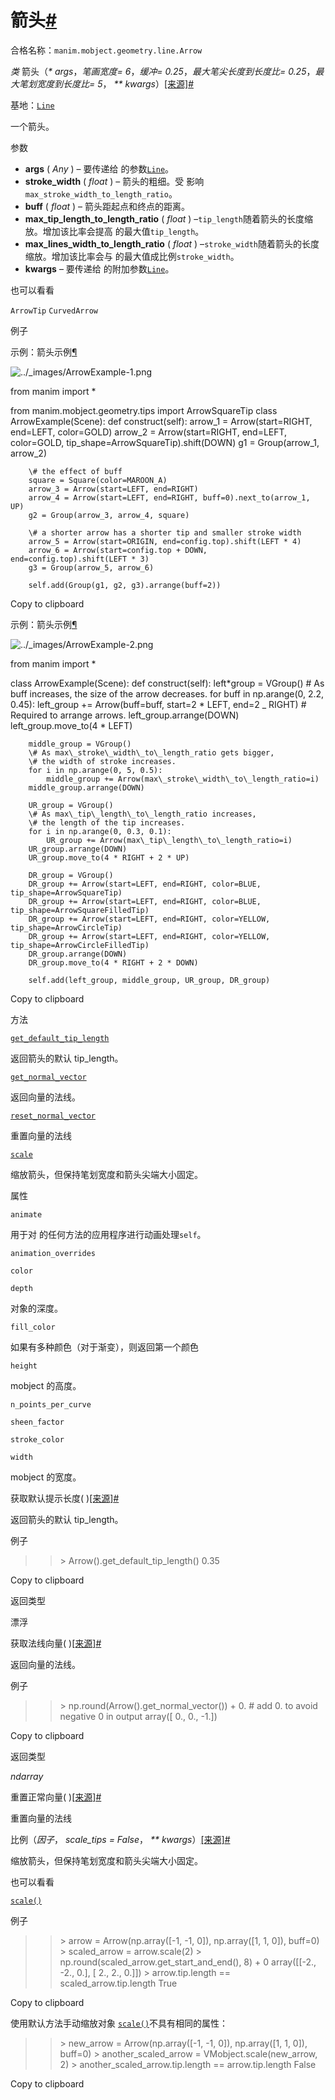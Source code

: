 # 箭头[#](#arrow "此标题的固定链接")

合格名称：`manim.mobject.geometry.line.Arrow`

_类_ 箭头（_\* args_，_笔画宽度= 6_，_缓冲= 0.25_，_最大笔尖长度到长度比= 0.25_，_最大笔划宽度到长度比= 5_， _\*\* kwargs_）[\[来源\]](../_modules/manim/mobject/geometry/line.html#Arrow)[#](#manim.mobject.geometry.line.Arrow "此定义的固定链接")

基地：[`Line`](manim.mobject.geometry.line.Line.html#manim.mobject.geometry.line.Line "manim.mobject.geometry.line.Line")

一个箭头。

参数

- **args** ( _Any_ ) – 要传递给 的参数[`Line`](manim.mobject.geometry.line.Line.html#manim.mobject.geometry.line.Line "manim.mobject.geometry.line.Line")。
- **stroke_width** ( _float_ ) – 箭头的粗细。受 影响`max_stroke_width_to_length_ratio`。
- **buff** ( _float_ ) – 箭头距起点和终点的距离。
- **max_tip_length_to_length_ratio** ( _float_ ) –`tip_length`随着箭头的长度缩放。增加该比率会提高 的最大值`tip_length`。
- **max_lines_width_to_length_ratio** ( _float_ ) –`stroke_width`随着箭头的长度缩放。增加该比率会与 的最大值成比例`stroke_width`。
- **kwargs** – 要传递给 的附加参数[`Line`](manim.mobject.geometry.line.Line.html#manim.mobject.geometry.line.Line "manim.mobject.geometry.line.Line")。

也可以看看

`ArrowTip` `CurvedArrow`

例子

示例：箭头示例[¶](#arrowexample)

![../_images/ArrowExample-1.png](../_images/ArrowExample-1.png)

from manim import \*

from manim.mobject.geometry.tips import ArrowSquareTip
class ArrowExample(Scene):
def construct(self):
arrow_1 = Arrow(start=RIGHT, end=LEFT, color=GOLD)
arrow_2 = Arrow(start=RIGHT, end=LEFT, color=GOLD, tip_shape=ArrowSquareTip).shift(DOWN)
g1 = Group(arrow_1, arrow_2)

        \# the effect of buff
        square = Square(color=MAROON_A)
        arrow_3 = Arrow(start=LEFT, end=RIGHT)
        arrow_4 = Arrow(start=LEFT, end=RIGHT, buff=0).next_to(arrow_1, UP)
        g2 = Group(arrow_3, arrow_4, square)

        \# a shorter arrow has a shorter tip and smaller stroke width
        arrow_5 = Arrow(start=ORIGIN, end=config.top).shift(LEFT * 4)
        arrow_6 = Arrow(start=config.top + DOWN, end=config.top).shift(LEFT * 3)
        g3 = Group(arrow_5, arrow_6)

        self.add(Group(g1, g2, g3).arrange(buff=2))

Copy to clipboard

示例：箭头示例[¶](#arrowexample)

![../_images/ArrowExample-2.png](../_images/ArrowExample-2.png)

from manim import \*

class ArrowExample(Scene):
def construct(self):
left*group = VGroup()
\# As buff increases, the size of the arrow decreases.
for buff in np.arange(0, 2.2, 0.45):
left_group += Arrow(buff=buff, start=2 * LEFT, end=2 \_ RIGHT)
\# Required to arrange arrows.
left_group.arrange(DOWN)
left_group.move_to(4 \* LEFT)

        middle_group = VGroup()
        \# As max\_stroke\_width\_to\_length_ratio gets bigger,
        \# the width of stroke increases.
        for i in np.arange(0, 5, 0.5):
            middle_group += Arrow(max\_stroke\_width\_to\_length_ratio=i)
        middle_group.arrange(DOWN)

        UR_group = VGroup()
        \# As max\_tip\_length\_to\_length_ratio increases,
        \# the length of the tip increases.
        for i in np.arange(0, 0.3, 0.1):
            UR_group += Arrow(max\_tip\_length\_to\_length_ratio=i)
        UR_group.arrange(DOWN)
        UR_group.move_to(4 * RIGHT + 2 * UP)

        DR_group = VGroup()
        DR_group += Arrow(start=LEFT, end=RIGHT, color=BLUE, tip_shape=ArrowSquareTip)
        DR_group += Arrow(start=LEFT, end=RIGHT, color=BLUE, tip_shape=ArrowSquareFilledTip)
        DR_group += Arrow(start=LEFT, end=RIGHT, color=YELLOW, tip_shape=ArrowCircleTip)
        DR_group += Arrow(start=LEFT, end=RIGHT, color=YELLOW, tip_shape=ArrowCircleFilledTip)
        DR_group.arrange(DOWN)
        DR_group.move_to(4 * RIGHT + 2 * DOWN)

        self.add(left_group, middle_group, UR_group, DR_group)

Copy to clipboard

方法

[`get_default_tip_length`](#manim.mobject.geometry.line.Arrow.get_default_tip_length "manim.mobject.geometry.line.Arrow.get_default_tip_length")

返回箭头的默认 tip_length。

[`get_normal_vector`](#manim.mobject.geometry.line.Arrow.get_normal_vector "manim.mobject.geometry.line.Arrow.get_normal_vector")

返回向量的法线。

[`reset_normal_vector`](#manim.mobject.geometry.line.Arrow.reset_normal_vector "manim.mobject.geometry.line.Arrow.reset_normal_vector")

重置向量的法线

[`scale`](#manim.mobject.geometry.line.Arrow.scale "manim.mobject.geometry.line.Arrow.scale")

缩放箭头，但保持笔划宽度和箭头尖端大小固定。

属性

`animate`

用于对 的任何方法的应用程序进行动画处理`self`。

`animation_overrides`

`color`

`depth`

对象的深度。

`fill_color`

如果有多种颜色（对于渐变），则返回第一个颜色

`height`

mobject 的高度。

`n_points_per_curve`

`sheen_factor`

`stroke_color`

`width`

mobject 的宽度。

获取默认提示长度( )[\[来源\]](../_modules/manim/mobject/geometry/line.html#Arrow.get_default_tip_length)[#](#manim.mobject.geometry.line.Arrow.get_default_tip_length "此定义的固定链接")

返回箭头的默认 tip_length。

例子

> > \> Arrow().get_default_tip_length()
> > 0.35

Copy to clipboard

返回类型

漂浮

获取法线向量( )[\[来源\]](../_modules/manim/mobject/geometry/line.html#Arrow.get_normal_vector)[#](#manim.mobject.geometry.line.Arrow.get_normal_vector "此定义的固定链接")

返回向量的法线。

例子

> > \> np.round(Arrow().get_normal_vector()) + 0. \# add 0. to avoid negative 0 in output
> > array(\[ 0., 0., -1.\])

Copy to clipboard

返回类型

_ndarray_

重置正常向量( )[\[来源\]](../_modules/manim/mobject/geometry/line.html#Arrow.reset_normal_vector)[#](#manim.mobject.geometry.line.Arrow.reset_normal_vector "此定义的固定链接")

重置向量的法线

比例（_因子_， _scale_tips = False_， _\*\* kwargs_）[\[来源\]](../_modules/manim/mobject/geometry/line.html#Arrow.scale)[#](#manim.mobject.geometry.line.Arrow.scale "此定义的固定链接")

缩放箭头，但保持笔划宽度和箭头尖端大小固定。

也可以看看

[`scale()`](manim.mobject.mobject.Mobject.html#manim.mobject.mobject.Mobject.scale "manim.mobject.mobject.Mobject.scale")

例子

> > \> arrow = Arrow(np.array(\[-1, -1, 0\]), np.array(\[1, 1, 0\]), buff=0)
> > \> scaled_arrow = arrow.scale(2)
> > \> np.round(scaled_arrow.get_start_and_end(), 8) + 0
> > array(\[\[-2., -2., 0.\],
> > \[ 2., 2., 0.\]\])
> > \> arrow.tip.length == scaled_arrow.tip.length
> > True

Copy to clipboard

使用默认方法手动缩放对象 [`scale()`](manim.mobject.mobject.Mobject.html#manim.mobject.mobject.Mobject.scale "manim.mobject.mobject.Mobject.scale")不具有相同的属性：

> > \> new_arrow = Arrow(np.array(\[-1, -1, 0\]), np.array(\[1, 1, 0\]), buff=0)
> > \> another_scaled_arrow = VMobject.scale(new_arrow, 2)
> > \> another_scaled_arrow.tip.length == arrow.tip.length
> > False

Copy to clipboard
